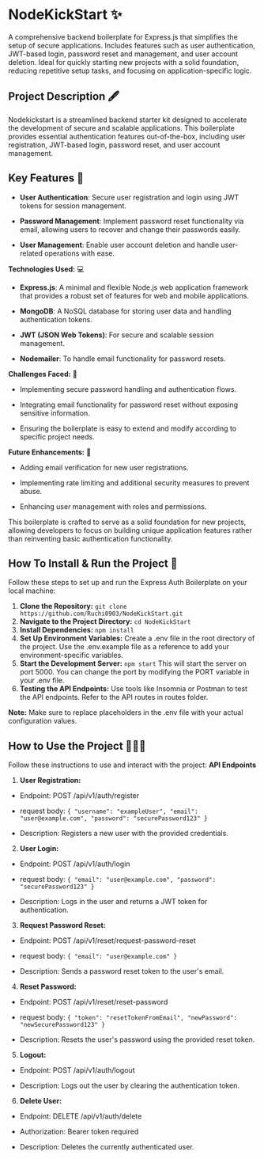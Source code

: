 # NodeKickStart ✨
A comprehensive backend boilerplate for Express.js that simplifies the setup of secure applications. Includes features such as user authentication, JWT-based login, password reset and management, and user account deletion. Ideal for quickly starting new projects with a solid foundation, reducing repetitive setup tasks, and focusing on application-specific logic.

## Project Description 🖋️
Nodekickstart is a streamlined backend starter kit designed to accelerate the development of secure and scalable applications. This boilerplate provides essential authentication features out-of-the-box, including user registration, JWT-based login, password reset, and user account management.

## Key Features 📝
- **User Authentication**: Secure user registration and login using JWT tokens for session management.
* **Password Management**: Implement password reset functionality via email, allowing users to recover and change their passwords easily.
+ **User Management**: Enable user account deletion and handle user-related operations with ease.

**Technologies Used:** 💻
- **Express.js**: A minimal and flexible Node.js web application framework that provides a robust set of features for web and mobile applications.
* **MongoDB**: A NoSQL database for storing user data and handling authentication tokens.
+ **JWT (JSON Web Tokens)**: For secure and scalable session management.
* **Nodemailer**: To handle email functionality for password resets.

**Challenges Faced:** 💪
- Implementing secure password handling and authentication flows.
* Integrating email functionality for password reset without exposing sensitive information.
+ Ensuring the boilerplate is easy to extend and modify according to specific project needs.

**Future Enhancements:** 🔮

- Adding email verification for new user registrations.
* Implementing rate limiting and additional security measures to prevent abuse.
+ Enhancing user management with roles and permissions.

This boilerplate is crafted to serve as a solid foundation for new projects, allowing developers to focus on building unique application features rather than reinventing basic authentication functionality.

## How To Install & Run the Project 🚀
Follow these steps to set up and run the Express Auth Boilerplate on your local machine:
1. **Clone the Repository:**  `git clone https://github.com/Ruchi0903/NodeKickStart.git`
2. **Navigate to the Project Directory:**  `cd NodeKickStart`
3. **Install Dependencies:**  `npm install`
4. **Set Up Environment Variables:**  Create a .env file in the root directory of the project. Use the .env.example file as a reference to add your environment-specific variables.
5. **Start the Development Server:** `npm start` This will start the server on port 5000. You can change the port by modifying the PORT variable in your .env file.
6. **Testing the API Endpoints:**  Use tools like Insomnia or Postman to test the API endpoints. Refer to the API routes in routes folder.

**Note:**  Make sure to replace placeholders in the .env file with your actual configuration values.

## How to Use the Project 👩🏽‍💻
Follow these instructions to use and interact with the project:
**API Endpoints**
1. **User Registration:**
- Endpoint: POST /api/v1/auth/register
* request body:
`{
  "username": "exampleUser",
  "email": "user@example.com",
  "password": "securePassword123"
}`  
+ Description: Registers a new user with the provided credentials.
2. **User Login:**
- Endpoint: POST /api/v1/auth/login
* request body:
`{
  "email": "user@example.com",
  "password": "securePassword123"
}`
+ Description: Logs in the user and returns a JWT token for authentication.
3. **Request Password Reset:**
- Endpoint: POST /api/v1/reset/request-password-reset
* request body:
`{
  "email": "user@example.com"
}`
+ Description: Sends a password reset token to the user's email.
4. **Reset Password:**
- Endpoint: POST /api/v1/reset/reset-password
* request body:
`{
  "token": "resetTokenFromEmail",
  "newPassword": "newSecurePassword123"
}`
+ Description: Resets the user's password using the provided reset token.
5. **Logout:**
- Endpoint: POST /api/v1/auth/logout
* Description: Logs out the user by clearing the authentication token.
6. **Delete User:**
- Endpoint: DELETE /api/v1/auth/delete
* Authorization: Bearer token required
+ Description: Deletes the currently authenticated user.














